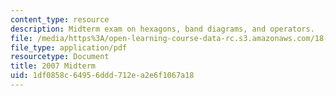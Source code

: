 ```yaml
---
content_type: resource
description: Midterm exam on hexagons, band diagrams, and operators.
file: /media/https%3A/open-learning-course-data-rc.s3.amazonaws.com/18-369-mathematical-methods-in-nanophotonics-spring-2008/1df0858c64956ddd712ea2e6f1067a18_midterm_07.pdf
file_type: application/pdf
resourcetype: Document
title: 2007 Midterm
uid: 1df0858c-6495-6ddd-712e-a2e6f1067a18
---
```

